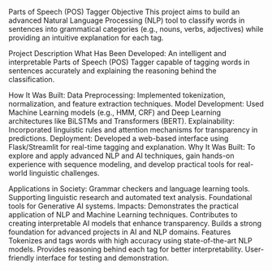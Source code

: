 Parts of Speech (POS) Tagger
Objective
This project aims to build an advanced Natural Language Processing (NLP) tool to classify words in sentences into grammatical categories (e.g., nouns, verbs, adjectives) while providing an intuitive explanation for each tag.

Project Description
What Has Been Developed:
An intelligent and interpretable Parts of Speech (POS) Tagger capable of tagging words in sentences accurately and explaining the reasoning behind the classification.

How It Was Built:
Data Preprocessing: Implemented tokenization, normalization, and feature extraction techniques.
Model Development: Used Machine Learning models (e.g., HMM, CRF) and Deep Learning architectures like BiLSTMs and Transformers (BERT).
Explainability: Incorporated linguistic rules and attention mechanisms for transparency in predictions.
Deployment: Developed a web-based interface using Flask/Streamlit for real-time tagging and explanation.
Why It Was Built:
To explore and apply advanced NLP and AI techniques, gain hands-on experience with sequence modeling, and develop practical tools for real-world linguistic challenges.

Applications in Society:
Grammar checkers and language learning tools.
Supporting linguistic research and automated text analysis.
Foundational tools for Generative AI systems.
Impacts:
Demonstrates the practical application of NLP and Machine Learning techniques.
Contributes to creating interpretable AI models that enhance transparency.
Builds a strong foundation for advanced projects in AI and NLP domains.
Features
Tokenizes and tags words with high accuracy using state-of-the-art NLP models.
Provides reasoning behind each tag for better interpretability.
User-friendly interface for testing and demonstration.
